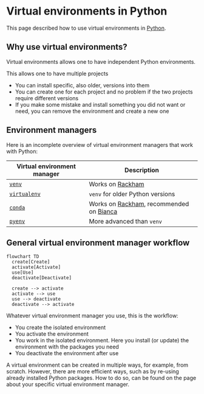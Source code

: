 # Virtual environments in Python

This page described how to use virtual environments in [Python](python.md).

## Why use virtual environments?

Virtual environments allows one to have independent Python environments.

This allows one to have multiple projects 

- You can install specific, also older, versions into them
- You can create one for each project and no problem if the two projects
  require different versions
- If you make some mistake and install something you did not want or need, you
  can remove the environment and create a new one

## Environment managers

Here is an incomplete overview of virtual environment managers that work with Python:

Virtual environment manager          |Description
-------------------------------------|--------------------------------
[`venv`](python_venv.md)             |Works on [Rackham](../cluster_guides/rackham.md)
[`virtualenv`](python_virtualenv.md) |`venv` for older Python versions
[`conda`](../cluster_guides/conda.md)|Works on [Rackham](../cluster_guides/rackham.md), recommended on [Bianca](../cluster_guides/bianca.md)
[`pyenv`](python_pyenv.md)           |More advanced than `venv`

## General virtual environment manager workflow

```mermaid
flowchart TD
  create[Create]
  activate[Activate]
  use[Use]
  deactivate[Deactivate]

  create --> activate
  activate --> use
  use --> deactivate
  deactivate --> activate
```

Whatever virtual environment manager you use, this is the workflow:

- You create the isolated environment
- You activate the environment
- You work in the isolated environment. 
  Here you install (or update) the environment with the packages you need
- You deactivate the environment after use 

A virtual environment can be created in multiple ways,
for example, from scratch.
However, there are more efficient ways, 
such as by re-using already installed Python packages.
How to do so, can be found on the page about your specific virtual environment manager.

